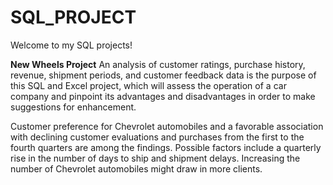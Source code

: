 # SQL_PROJECT
Welcome to my SQL projects!

**New Wheels Project**
  An analysis of customer ratings, purchase history, revenue, shipment periods, and customer feedback data is the purpose of this SQL and Excel project, which will assess the operation of a car company and pinpoint its advantages and disadvantages in order to make suggestions for enhancement. 

  Customer preference for Chevrolet automobiles and a favorable association with declining customer evaluations and purchases from the first to the fourth quarters are among the findings. Possible factors include a quarterly rise in the number of days to ship and shipment delays. Increasing the number of Chevrolet automobiles might draw in more clients.
